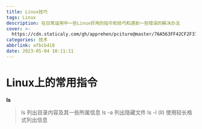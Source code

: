 ```yaml
---
title: Linux技巧
tags: Linux
description: 在日常运用中一些Linux好用的指令和技巧和遇到一些错误的解决办法
cover: >-
  https://cdn.staticaly.com/gh/apprehen/pciture@master/76A563FF42CF2F3735174A1CA66107AD.6iplu6wony40.webp
categories: 技术
abbrlink: afbcb418
date: 2023-05-04 10:11:11
---
```


# Linux上的常用指令

**ls**

> ls 列出目录内容及其一些所属信息
> ls -a 列出隐藏文件
> ls -l (ll) 使用较长格式列出信息